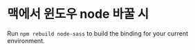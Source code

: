 # 맥에서 윈도우 node 바꿀 시

Run  `npm rebuild node-sass`  to build the binding for your current environment.